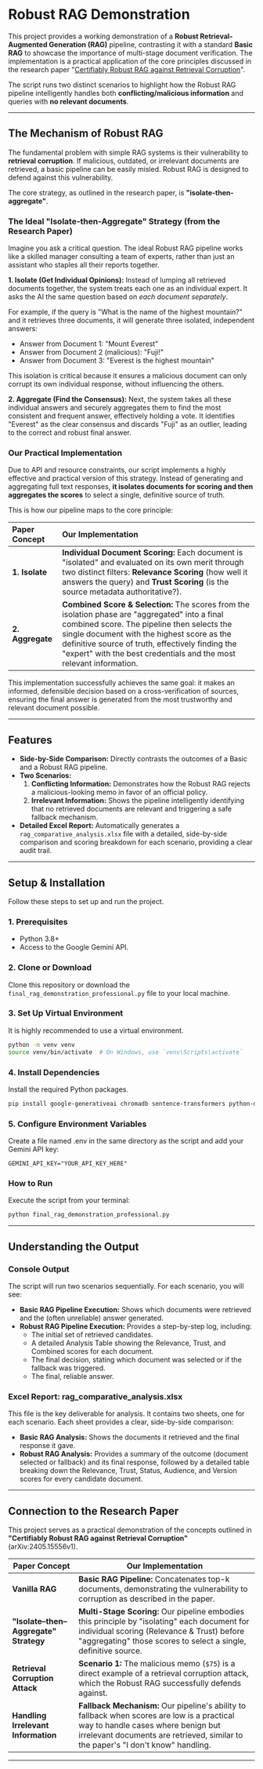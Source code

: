 # Robust RAG Demonstration

This project provides a working demonstration of a **Robust Retrieval-Augmented Generation (RAG)** pipeline, contrasting it with a standard **Basic RAG** to showcase the importance of multi-stage document verification. The implementation is a practical application of the core principles discussed in the research paper "[Certifiably Robust RAG against Retrieval Corruption](https://arxiv.org/abs/2405.15556)".

The script runs two distinct scenarios to highlight how the Robust RAG pipeline intelligently handles both **conflicting/malicious information** and queries with **no relevant documents**.

---
## The Mechanism of Robust RAG

The fundamental problem with simple RAG systems is their vulnerability to **retrieval corruption**. If malicious, outdated, or irrelevant documents are retrieved, a basic pipeline can be easily misled. Robust RAG is designed to defend against this vulnerability.

The core strategy, as outlined in the research paper, is **"isolate-then-aggregate"**.

### The Ideal "Isolate-then-Aggregate" Strategy (from the Research Paper)

Imagine you ask a critical question. The ideal Robust RAG pipeline works like a skilled manager consulting a team of experts, rather than just an assistant who staples all their reports together.

**1. Isolate (Get Individual Opinions):**
Instead of lumping all retrieved documents together, the system treats each one as an individual expert. It asks the AI the same question based on *each document separately*.

For example, if the query is "What is the name of the highest mountain?" and it retrieves three documents, it will generate three isolated, independent answers:
* Answer from Document 1: "Mount Everest"
* Answer from Document 2 (malicious): "Fuji!"
* Answer from Document 3: "Everest is the highest mountain"

This isolation is critical because it ensures a malicious document can only corrupt its own individual response, without influencing the others.

**2. Aggregate (Find the Consensus):**
Next, the system takes all these individual answers and securely aggregates them to find the most consistent and frequent answer, effectively holding a vote. It identifies "Everest" as the clear consensus and discards "Fuji" as an outlier, leading to the correct and robust final answer.

### Our Practical Implementation

Due to API and resource constraints, our script implements a highly effective and practical version of this strategy. Instead of generating and aggregating full text responses, **it isolates documents for scoring and then aggregates the scores** to select a single, definitive source of truth.

This is how our pipeline maps to the core principle:

| Paper Concept | Our Implementation |
| :--- | :--- |
| **1. Isolate** | **Individual Document Scoring:** Each document is "isolated" and evaluated on its own merit through two distinct filters: **Relevance Scoring** (how well it answers the query) and **Trust Scoring** (is the source metadata authoritative?). |
| **2. Aggregate** | **Combined Score & Selection:** The scores from the isolation phase are "aggregated" into a final combined score. The pipeline then selects the single document with the highest score as the definitive source of truth, effectively finding the "expert" with the best credentials and the most relevant information. |

This implementation successfully achieves the same goal: it makes an informed, defensible decision based on a cross-verification of sources, ensuring the final answer is generated from the most trustworthy and relevant document possible.

---
## Features
* **Side-by-Side Comparison:** Directly contrasts the outcomes of a Basic and a Robust RAG pipeline.
* **Two Scenarios:**
    1.  **Conflicting Information:** Demonstrates how the Robust RAG rejects a malicious-looking memo in favor of an official policy.
    2.  **Irrelevant Information:** Shows the pipeline intelligently identifying that no retrieved documents are relevant and triggering a safe fallback mechanism.
* **Detailed Excel Report:** Automatically generates a `rag_comparative_analysis.xlsx` file with a detailed, side-by-side comparison and scoring breakdown for each scenario, providing a clear audit trail.

---
## Setup & Installation

Follow these steps to set up and run the project.

### 1. Prerequisites
* Python 3.8+
* Access to the Google Gemini API.

### 2. Clone or Download
Clone this repository or download the `final_rag_demonstration_professional.py` file to your local machine.

### 3. Set Up Virtual Environment
It is highly recommended to use a virtual environment.
```bash
python -m venv venv
source venv/bin/activate  # On Windows, use `venv\Scripts\activate`
```

### 4. Install Dependencies
Install the required Python packages.
```bash
pip install google-generativeai chromadb sentence-transformers python-dotenv pandas openpyxl
```

### 5. Configure Environment Variables
Create a file named .env in the same directory as the script and add your Gemini API key:
```env
GEMINI_API_KEY="YOUR_API_KEY_HERE"
```

### How to Run
Execute the script from your terminal:
```bash
python final_rag_demonstration_professional.py
```

---
## Understanding the Output

### Console Output
The script will run two scenarios sequentially. For each scenario, you will see:

- **Basic RAG Pipeline Execution:** Shows which documents were retrieved and the (often unreliable) answer generated.
- **Robust RAG Pipeline Execution:** Provides a step-by-step log, including:
    - The initial set of retrieved candidates.
    - A detailed Analysis Table showing the Relevance, Trust, and Combined scores for each document.
    - The final decision, stating which document was selected or if the fallback was triggered.
    - The final, reliable answer.

### Excel Report: rag_comparative_analysis.xlsx
This file is the key deliverable for analysis. It contains two sheets, one for each scenario. Each sheet provides a clear, side-by-side comparison:

- **Basic RAG Analysis:** Shows the documents it retrieved and the final response it gave.
- **Robust RAG Analysis:** Provides a summary of the outcome (document selected or fallback) and its final response, followed by a detailed table breaking down the Relevance, Trust, Status, Audience, and Version scores for every candidate document.

---
## Connection to the Research Paper

This project serves as a practical demonstration of the concepts outlined in **"Certifiably Robust RAG against Retrieval Corruption"** (arXiv:2405.15556v1).

| **Paper Concept**                     | **Our Implementation**                                                                                                                                                                                                                 |
|---------------------------------------|---------------------------------------------------------------------------------------------------------------------------------------------------------------------------------------------------------------------------------------|
| **Vanilla RAG**                       | **Basic RAG Pipeline:** Concatenates top-k documents, demonstrating the vulnerability to corruption as described in the paper.                                                                                                         |
| **"Isolate–then–Aggregate" Strategy**| **Multi-Stage Scoring:** Our pipeline embodies this principle by "isolating" each document for individual scoring (Relevance & Trust) before "aggregating" those scores to select a single, definitive source.                      |
| **Retrieval Corruption Attack**        | **Scenario 1:** The malicious memo (`$75`) is a direct example of a retrieval corruption attack, which the Robust RAG successfully defends against.                                                                                    |
| **Handling Irrelevant Information**    | **Fallback Mechanism:** Our pipeline's ability to fallback when scores are low is a practical way to handle cases where benign but irrelevant documents are retrieved, similar to the paper's "I don't know" handling.                |

---
